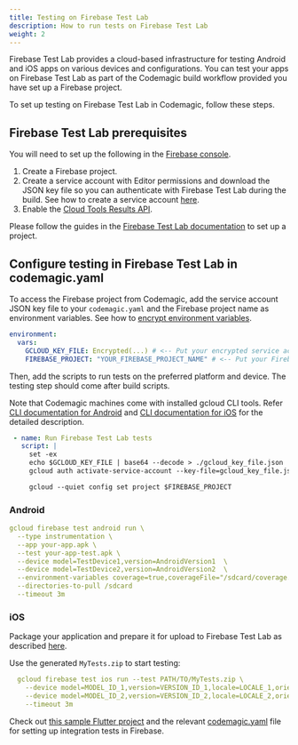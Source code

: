 ```yaml
---
title: Testing on Firebase Test Lab
description: How to run tests on Firebase Test Lab
weight: 2
---
```


Firebase Test Lab provides a cloud-based infrastructure for testing Android and iOS apps on various devices and configurations. You can test your apps on Firebase Test Lab as part of the Codemagic build workflow provided you have set up a Firebase project.

To set up testing on Firebase Test Lab in Codemagic, follow these steps.

## Firebase Test Lab prerequisites

You will need to set up the following in the [Firebase console](https://firebase.google.com/).

1. Create a Firebase project.
2. Create a service account with Editor permissions and download the JSON key file so you can authenticate with Firebase Test Lab during the build. See how to create a service account [here](../knowledge-base/google-play-api).
3. Enable the [Cloud Tools Results API](https://console.cloud.google.com/apis/library/toolresults.googleapis.com?pli=1&project=woven-voyage-217607&folder=&organizationId=).

Please follow the guides in the [Firebase Test Lab documentation](https://firebase.google.com/docs/test-lab/?gclid=EAIaIQobChMIs5qVwqW25QIV8iCtBh3DrwyUEAAYASAAEgLFU_D_BwE) to set up a project.

## Configure testing in Firebase Test Lab in codemagic.yaml

To access the Firebase project from Codemagic, add the service account JSON key file to your `codemagic.yaml` and the Firebase project name as environment variables. See how to [encrypt environment variables](../building/encrypting).

```yaml
environment:
  vars:
    GCLOUD_KEY_FILE: Encrypted(...) # <-- Put your encrypted service account JSON key file here
    FIREBASE_PROJECT: "YOUR_FIREBASE_PROJECT_NAME" # <-- Put your Firebase Project Name here
```
Then, add the scripts to run tests on the preferred platform and device. The testing step should come after build scripts.

Note that Codemagic machines come with installed gcloud CLI tools. Refer [CLI documentation for Android](https://firebase.google.com/docs/test-lab/android/command-line) and [CLI documentation for iOS](https://firebase.google.com/docs/test-lab/ios/command-line) for the detailed description.

```yaml
 - name: Run Firebase Test Lab tests
   script: |
     set -ex
     echo $GCLOUD_KEY_FILE | base64 --decode > ./gcloud_key_file.json
     gcloud auth activate-service-account --key-file=gcloud_key_file.json

     gcloud --quiet config set project $FIREBASE_PROJECT
```

### Android
```yaml
gcloud firebase test android run \
  --type instrumentation \
  --app your-app.apk \
  --test your-app-test.apk \
  --device model=TestDevice1,version=AndroidVersion1  \
  --device model=TestDevice2,version=AndroidVersion2  \
  --environment-variables coverage=true,coverageFile="/sdcard/coverage.ec" \
  --directories-to-pull /sdcard
  --timeout 3m
```

### iOS

Package your application and prepare it for upload to Firebase Test Lab as described [here](https://firebase.google.com/docs/test-lab/ios/run-xctest#package-app).

Use the generated `MyTests.zip` to start testing:

```yaml
  gcloud firebase test ios run --test PATH/TO/MyTests.zip \
    --device model=MODEL_ID_1,version=VERSION_ID_1,locale=LOCALE_1,orientation=ORIENTATION_1 \
    --device model=MODEL_ID_2,version=VERSION_ID_2,locale=LOCALE_2,orientation=ORIENTATION_2
    --timeout 3m
```

Check out [this sample Flutter project](https://github.com/codemagic-ci-cd/codemagic-sample-projects/tree/main/flutter/flutter-integration-tests-demo-project) and the relevant [codemagic.yaml](https://github.com/codemagic-ci-cd/codemagic-sample-projects/blob/main/flutter/flutter-integration-tests-demo-project/codemagic.yaml) file for setting up integration tests in Firebase.
